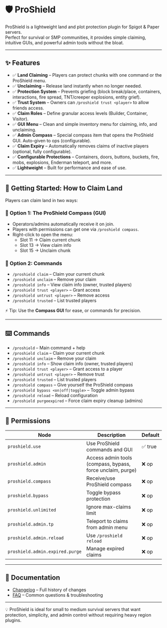 # 🛡️ ProShield

ProShield is a lightweight land and plot protection plugin for Spigot & Paper servers.  
Perfect for survival or SMP communities, it provides simple claiming, intuitive GUIs, and powerful admin tools without the bloat.

---

## ✨ Features

- ✅ **Land Claiming** – Players can protect chunks with one command or the ProShield menu.  
- ✅ **Unclaiming** – Release land instantly when no longer needed.  
- ✅ **Protection System** – Prevents griefing (block break/place, containers, interactions, fire spread, TNT/creeper explosions, entity grief).  
- ✅ **Trust System** – Owners can `/proshield trust <player>` to allow friends access.  
- ✅ **Claim Roles** – Define granular access levels (Builder, Container, Visitor).  
- ✅ **GUI Menu** – Clean and simple inventory menu for claiming, info, and unclaiming.  
- ✅ **Admin Compass** – Special compass item that opens the ProShield GUI. Auto-given to ops (configurable).  
- ✅ **Claim Expiry** – Automatically removes claims of inactive players (optional, fully configurable).  
- ✅ **Configurable Protections** – Containers, doors, buttons, buckets, fire, mobs, explosions, Enderman teleport, and more.  
- ✅ **Lightweight** – Built for performance and ease of use.  

---

## 🏡 Getting Started: How to Claim Land

Players can claim land in two ways:

### 🔹 Option 1: The ProShield Compass (GUI)
- Operators/admins automatically receive it on join.  
- Players with permissions can get one via `/proshield compass`.  
- Right-click to open the menu:  
  - Slot 11 → Claim current chunk  
  - Slot 13 → View claim info  
  - Slot 15 → Unclaim chunk  

### 🔹 Option 2: Commands
- `/proshield claim` – Claim your current chunk  
- `/proshield unclaim` – Remove your claim  
- `/proshield info` – View claim info (owner, trusted players)  
- `/proshield trust <player>` – Grant access  
- `/proshield untrust <player>` – Remove access  
- `/proshield trusted` – List trusted players  

⚡ Tip: Use the **Compass GUI** for ease, or commands for precision.

---

## ⌨️ Commands

- `/proshield` – Main command + help  
- `/proshield claim` – Claim your current chunk  
- `/proshield unclaim` – Remove your claim  
- `/proshield info` – Show claim info (owner, trusted players)  
- `/proshield trust <player>` – Grant access to a player  
- `/proshield untrust <player>` – Remove trust  
- `/proshield trusted` – List trusted players  
- `/proshield compass` – Give yourself the ProShield compass  
- `/proshield bypass <on|off|toggle>` – Toggle admin bypass  
- `/proshield reload` – Reload configuration  
- `/proshield purgeexpired` – Force claim expiry cleanup (admins)  

---

## 🔑 Permissions

| Node                         | Description                                                | Default |
|------------------------------|------------------------------------------------------------|---------|
| `proshield.use`              | Use ProShield commands and GUI                             | ✅ true |
| `proshield.admin`            | Access admin tools (compass, bypass, force unclaim, purge) | ❌ op   |
| `proshield.compass`          | Receive/use ProShield compass                              | ❌ op   |
| `proshield.bypass`           | Toggle bypass protection                                   | ❌ op   |
| `proshield.unlimited`        | Ignore max-claims limit                                    | ❌ op   |
| `proshield.admin.tp`         | Teleport to claims from admin menu                         | ❌ op   |
| `proshield.admin.reload`     | Use `/proshield reload`                                    | ❌ op   |
| `proshield.admin.expired.purge` | Manage expired claims                                    | ❌ op   |

---

## 📖 Documentation

- [Changelog](CHANGELOG.md) – Full history of changes  
- [FAQ](FAQ.md) – Common questions & troubleshooting  

---

💡 ProShield is ideal for small to medium survival servers that want protection, simplicity, and admin control without requiring heavy region plugins.

